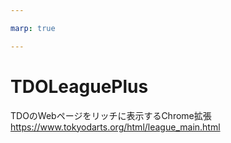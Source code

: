 ```yaml
---

marp: true

---
```


# TDOLeaguePlus
TDOのWebページをリッチに表示するChrome拡張
https://www.tokyodarts.org/html/league_main.html
